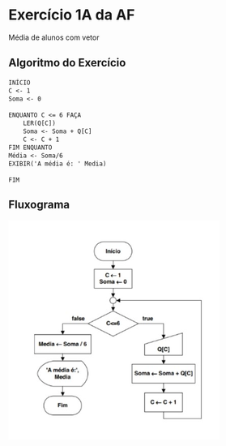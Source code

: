 # Exercício 1A da AF
Média de alunos com vetor

## Algoritmo do Exercício

    INÍCIO
    C <- 1
    Soma <- 0

    ENQUANTO C <= 6 FAÇA
        LER(Q[C])
        Soma <- Soma + Q[C]
        C <- C + 1
    FIM ENQUANTO
    Média <- Soma/6
    EXIBIR('A média é: ' Media)

    FIM

## Fluxograma
<img src="fluxo_ex1a.jpg" alt="">